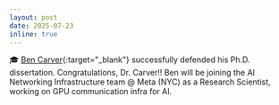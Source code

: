 ```yaml
---
layout: post
date: 2025-07-23
inline: true
---
```


🎓 [Ben Carver](https://scusemua.github.io/){:target="\_blank"}
successfully defended his Ph.D. dissertation. Congratulations, Dr. Carver!! 
Ben will be joining the AI Networking Infrastructure team @
Meta (NYC) as a Research Scientist, working on GPU communication infra for AI. 
